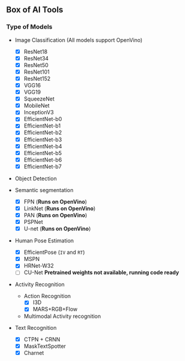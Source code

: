 ## Box of AI Tools

### Type of Models
- Image Classification (All models support OpenVino)
  - [x] ResNet18
  - [x] ResNet34
  - [x] ResNet50
  - [x] ResNet101
  - [x] ResNet152
  - [x] VGG16
  - [x] VGG19
  - [x] SqueezeNet
  - [x] MobileNet
  - [x] InceptionV3
  - [x] EfficientNet-b0
  - [x] EfficientNet-b1
  - [x] EfficientNet-b2
  - [x] EfficientNet-b3
  - [x] EfficientNet-b4
  - [x] EfficientNet-b5
  - [x] EfficientNet-b6
  - [x] EfficientNet-b7
  
- Object Detection
 
- Semantic segmentation
  - [x] FPN (**Runs on OpenVino**)
  - [x] LinkNet (**Runs on OpenVino**)
  - [x] PAN (**Runs on OpenVino**)
  - [x] PSPNet
  - [x] U-net (**Runs on OpenVino**)
- Human Pose Estimation
  - [x] EfficientPose (`IV` and `RT`)
  - [x] MSPN
  - [x] HRNet-W32
  - [ ] CU-Net **Pretrained weights not available, running code ready**
- Activity Recognition
  - Action Recognition
    - [x] I3D
    - [x] MARS+RGB+Flow
  - Multimodal Activity recognition
- Text Recognition
  - [x] CTPN + CRNN
  - [x] MaskTextSpotter
  - [x] Charnet
